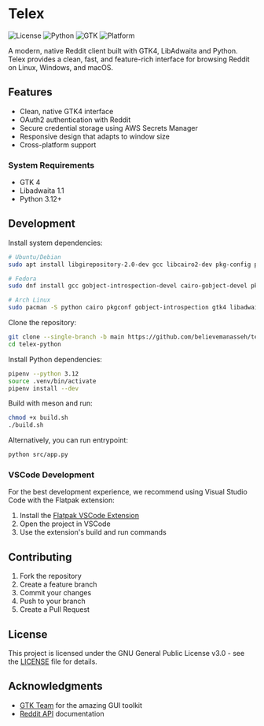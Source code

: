 # Telex

![License](https://img.shields.io/badge/license-GPL--3.0-blue.svg)
![Python](https://img.shields.io/badge/python-3.11+-blue.svg)
![GTK](https://img.shields.io/badge/gtk-4.0-green.svg)
![Platform](https://img.shields.io/badge/platform-Linux%20|%20Windows%20|%20macOS-lightgrey.svg)

A modern, native Reddit client built with GTK4, LibAdwaita and Python. Telex provides a clean, fast, and feature-rich interface for browsing Reddit on Linux, Windows, and macOS.

## Features

- Clean, native GTK4 interface
- OAuth2 authentication with Reddit
- Secure credential storage using AWS Secrets Manager
- Responsive design that adapts to window size
- Cross-platform support

### System Requirements

- GTK 4
- Libadwaita 1.1
- Python 3.12+

## Development

Install system dependencies:

```bash
# Ubuntu/Debian
sudo apt install libgirepository-2.0-dev gcc libcairo2-dev pkg-config python3-dev gir1.2-gtk-4.0 libadwaita-1-dev

# Fedora
sudo dnf install gcc gobject-introspection-devel cairo-gobject-devel pkg-config python3-devel gtk4 libadwaita-devel

# Arch Linux
sudo pacman -S python cairo pkgconf gobject-introspection gtk4 libadwaita
```

Clone the repository:

```bash
git clone --single-branch -b main https://github.com/believemanasseh/telex-python
cd telex-python
```

Install Python dependencies:

```bash
pipenv --python 3.12
source .venv/bin/activate
pipenv install --dev
```

Build with meson and run:

```bash
chmod +x build.sh
./build.sh
```

Alternatively, you can run entrypoint:

```bash
python src/app.py
```

### VSCode Development

For the best development experience, we recommend using Visual Studio Code with the Flatpak extension:

1. Install the [Flatpak VSCode Extension](https://marketplace.visualstudio.com/items?itemName=bilelmoussaoui.flatpak-vscode)
2. Open the project in VSCode
3. Use the extension's build and run commands

## Contributing

1. Fork the repository
2. Create a feature branch
3. Commit your changes
4. Push to your branch
5. Create a Pull Request

## License

This project is licensed under the GNU General Public License v3.0 - see the [LICENSE](LICENSE) file for details.

## Acknowledgments

- [GTK Team](https://gtk.org/) for the amazing GUI toolkit
- [Reddit API](https://www.reddit.com/dev/api/) documentation
